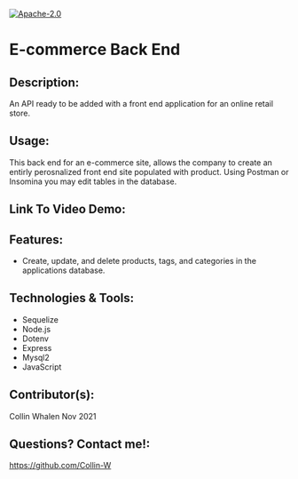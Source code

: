  [![Apache-2.0](https://img.shields.io/badge/Apache-License-blue.svg)](https://opensource.org/licenses/Apache-2.0)

# E-commerce Back End

## Description:
An API ready to be added with a front end application for an online retail store.

## Usage:
This back end for an e-commerce site, allows the company to create an entirly perosnalized front end site populated with product. Using Postman or Insomina you may edit tables in the database. 

## Link To Video Demo:

## Features:
- Create, update, and delete products, tags, and categories in the applications database.

## Technologies & Tools:
- Sequelize
- Node.js
- Dotenv
- Express
- Mysql2
- JavaScript

 ## Contributor(s):
Collin Whalen Nov 2021 

  ## Questions? Contact me!:
  https://github.com/Collin-W
